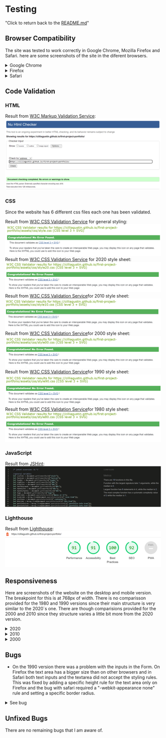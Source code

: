 # Testing
"Click to return back to the [README.md](README.md)"

## Browser Compatibility
The site was tested to work correctly in Google Chrome, Mozilla Firefox and Safari. here are some screenshots of the site in the diferent browsers.
<details>
<summary>Google Chrome</summary>

![2020 Chrome](documentation/screenshot-2020-chrome.png)
![2010 Chrome](documentation/screenshot-2010-chrome.png)
</details>

<details>
<summary>Firefox</summary>

![2020 Firefox](documentation/screenshot-2000-firefox.png)
![2010 Firefox](documentation/screenshot-1990-firefox.png)
</details>

<details>
<summary>Safari</summary>

![2020 Safari](documentation/screenshot-2020-safari.png)
![2010 Safari](documentation/screenshot-1980-safari.png)
</details>

## Code Validation

### HTML
Result from [W3C Markup Validation Service](https://validator.w3.org/):
![HTML Validator](documentation/HTML-validator.png)
   
### CSS
Since the website has 6 different css files each one has been validated.

Result from [W3C CSS Validation Service](https://jigsaw.w3.org/css-validator/) for general styling:
![CSS Validator](documentation/CSS-validator.png)
Result from [W3C CSS Validation Service](https://jigsaw.w3.org/css-validator/) for 2020 style sheet:
![CSS Validator](documentation/CSS20-validator.png)
Result from [W3C CSS Validation Service](https://jigsaw.w3.org/css-validator/)for 2010 style sheet:
![CSS Validator](documentation/CSS10-validator.png)
Result from [W3C CSS Validation Service](https://jigsaw.w3.org/css-validator/)for 2000 style sheet:
![CSS Validator](documentation/CSS00-validator.png)
Result from [W3C CSS Validation Service](https://jigsaw.w3.org/css-validator/)for 1990 style sheet:
![CSS Validator](documentation/CSS90-validator.png)
Result from [W3C CSS Validation Service](https://jigsaw.w3.org/css-validator/)for 1980 style sheet:
![CSS Validator](documentation/CSS80-validator.png)

### JavaScript
Result from [JSHint](https://jshint.com/):
![JS Validator](documentation/js-validator.png)

### Lighthouse
Result from [Lighthouse](https://chrome.google.com/webstore/detail/lighthouse/blipmdconlkpinefehnmjammfjpmpbjk?hl=es):
![Lighthouse](documentation/lighthouse.png)

## Responsiveness
Here are screenshots of the website on the desktop and mobile version. The breakpoint for this is at 768px of width. There is no comparisson provided for the 1980 and 1990 versions since their main structure is very similar to the 2020´s one. There are though comparisions provided for the 2000 and 2010 since they structure varies a little bit more from the 2020 version.
<details>
<summary>2020</summary>

![2020 Desktop](documentation/screenshot-2020-desktop.png)
![2020 Mobile](documentation/screenshot-2020-chrome.png)
</details>
<details>
<summary>2010</summary>

![2010 Desktop](documentation/screenshot-2010-desktop.png)
![2010 Mobile](documentation/screenshot-2010-chrome.png)
</details>
<details>
<summary>2000</summary>

![2000 Desktop](documentation/screenshot-2000-desktop.png)
![2000 Mobile](documentation/screenshot-2000-firefox.png)
</details>

## Bugs
* On the 1990 version there was a problem with the inputs in the Form. On Firefox the text area has a bigger size than on other browsers and in Safari both text inputs and the textarea did not accept the styling rules.
This was fixed by adding a specific height rule for the text area only on Firefox and the bug with safari required a "-webkit-appearance none" rule and setting a specific border radius.

<details>
<summary>See bug</summary>

![1990 Bug](documentation/contact-bug.png)
</details>

## Unfixed Bugs
There are no remaining bugs that I am aware of.